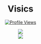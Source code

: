 <h1 align="center">Visics</h1>
<a href="https://github.com/visics-dev">
  <p align="center">
    <img src="https://komarev.com/ghpvc/?username=visics-de" alt="Profile Views">
  </p>
</a>

<p align="center">
  <img src="https://github-readme-stats.vercel.app/api/?username=bender09&title_color=4F8CC9&text_color=9f9f9f&show_icons=true&bg_color=00000000&hide_border=true&icon_color=4F8CC9&hide_title=true&count_private=true" />
  <br>
    <img src="https://discord.c99.nl/widget/theme-4/935034908957638727.png" />
</p>
